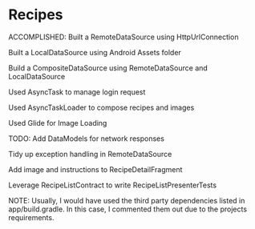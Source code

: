 # Recipes

ACCOMPLISHED:
Built a RemoteDataSource using HttpUrlConnection

Built a LocalDataSource using Android Assets folder

Build a CompositeDataSource using RemoteDataSource and LocalDataSource

Used AsyncTask to manage login request

Used AsyncTaskLoader to compose recipes and images

Used Glide for Image Loading

TODO:
Add DataModels for network responses

Tidy up exception handling in RemoteDataSource

Add image and instructions to RecipeDetailFragment

Leverage RecipeListContract to write RecipeListPresenterTests

NOTE:
Usually, I would have used the third party dependencies listed in app/build.gradle. In this case, I commented them out due to the projects requirements.
